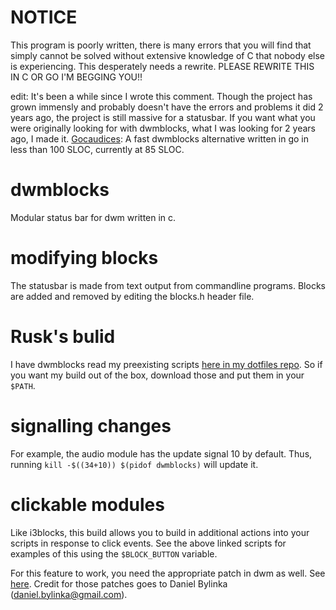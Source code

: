 # NOTICE
This program is poorly written, there is many errors that you will find that simply cannot be solved without extensive knowledge of C that nobody else is experiencing. This desperately needs a rewrite. PLEASE REWRITE THIS IN C OR GO I'M BEGGING YOU!!

edit: It's been a while since I wrote this comment. Though the project has grown immensly and probably doesn't have the errors and problems it did 2 years ago, the project is still massive for a statusbar. If you want what you were originally looking for with dwmblocks, what I was looking for 2 years ago, I made it. [Gocaudices](https://github.com/lordrusk/gocaudices): A fast dwmblocks alternative written in go in less than 100 SLOC, currently at 85 SLOC.

# dwmblocks
Modular status bar for dwm written in c.
# modifying blocks
The statusbar is made from text output from commandline programs.
Blocks are added and removed by editing the blocks.h header file.
# Rusk's bulid
I have dwmblocks read my preexisting scripts [here in my dotfiles repo](https://github.com/LordRusk/artixdwm/tree/master/.local/bin/statusbar).
So if you want my build out of the box, download those and put them in your `$PATH`.
# signalling changes
For example, the audio module has the update signal 10 by default.
Thus, running `kill -$((34+10)) $(pidof dwmblocks)` will update it.

# clickable modules
Like i3blocks, this build allows you to build in additional actions into your scripts in response to click events.
See the above linked scripts for examples of this using the `$BLOCK_BUTTON` variable.

For this feature to work, you need the appropriate patch in dwm as well. See [here](https://gist.github.com/danbyl/54f7c1d57fc6507242a95b71c3d8fdea).
Credit for those patches goes to Daniel Bylinka (daniel.bylinka@gmail.com).

